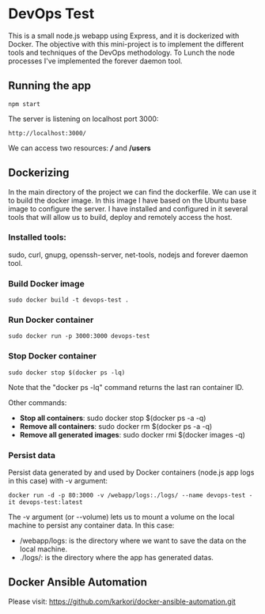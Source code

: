 # DevOps Test
This is a small node.js webapp using Express, and it is dockerized with Docker. The objective with this mini-project is to implement the different tools and techniques of the DevOps methodology. To Lunch the node processes I've implemented the forever daemon tool.

## Running the app
```
npm start
```
The server is listening on localhost port 3000:
```
http://localhost:3000/
```
We can access two resources: ***/*** and **/users**

## Dockerizing
In the main directory of the project we can find the dockerfile. We can use it to build the docker image. In this image I have based on the Ubuntu base image to configure the server. I have installed and configured in it several tools that will allow us to build, deploy and remotely access the host.
### Installed tools:
sudo, curl, gnupg, openssh-server, net-tools, nodejs and forever daemon tool.
### Build Docker image
```
sudo docker build -t devops-test .
```

### Run Docker container
```
sudo docker run -p 3000:3000 devops-test
```
### Stop Docker container
```
sudo docker stop $(docker ps -lq)
```
Note that the "docker ps -lq" command returns the last ran container ID.

Other commands:
- **Stop all containers**: sudo docker stop $(docker ps -a -q)
- **Remove all containers**: sudo docker rm $(docker ps -a -q)
- **Remove all generated images**: sudo docker rmi $(docker images -q)

### Persist data
Persist data generated by and used by Docker containers (node.js app logs in this case) with -v argument:
```
docker run -d -p 80:3000 -v /webapp/logs:./logs/ --name devops-test -it devops-test:latest
```
The -v argument (or --volume) lets us to mount a volume on the local machine to persist any container data. In this case:
- /webapp/logs: is the directory where we want to save the data on the local machine.
- ./logs/: is the directory where the app has generated datas.

## Docker Ansible Automation
Please visit: https://github.com/karkori/docker-ansible-automation.git
